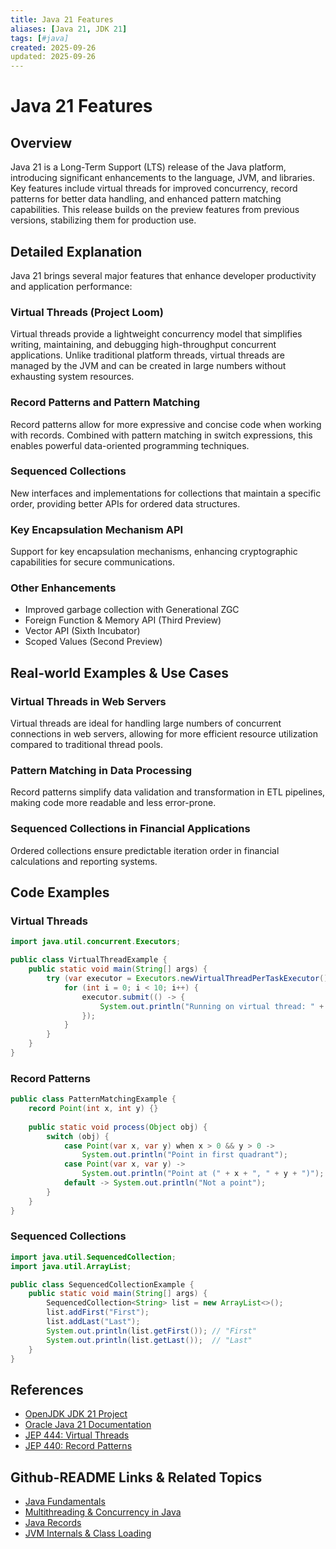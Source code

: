 ```yaml
---
title: Java 21 Features
aliases: [Java 21, JDK 21]
tags: [#java]
created: 2025-09-26
updated: 2025-09-26
---
```


# Java 21 Features

## Overview

Java 21 is a Long-Term Support (LTS) release of the Java platform, introducing significant enhancements to the language, JVM, and libraries. Key features include virtual threads for improved concurrency, record patterns for better data handling, and enhanced pattern matching capabilities. This release builds on the preview features from previous versions, stabilizing them for production use.

## Detailed Explanation

Java 21 brings several major features that enhance developer productivity and application performance:

### Virtual Threads (Project Loom)
Virtual threads provide a lightweight concurrency model that simplifies writing, maintaining, and debugging high-throughput concurrent applications. Unlike traditional platform threads, virtual threads are managed by the JVM and can be created in large numbers without exhausting system resources.

### Record Patterns and Pattern Matching
Record patterns allow for more expressive and concise code when working with records. Combined with pattern matching in switch expressions, this enables powerful data-oriented programming techniques.

### Sequenced Collections
New interfaces and implementations for collections that maintain a specific order, providing better APIs for ordered data structures.

### Key Encapsulation Mechanism API
Support for key encapsulation mechanisms, enhancing cryptographic capabilities for secure communications.

### Other Enhancements
- Improved garbage collection with Generational ZGC
- Foreign Function & Memory API (Third Preview)
- Vector API (Sixth Incubator)
- Scoped Values (Second Preview)

## Real-world Examples & Use Cases

### Virtual Threads in Web Servers
Virtual threads are ideal for handling large numbers of concurrent connections in web servers, allowing for more efficient resource utilization compared to traditional thread pools.

### Pattern Matching in Data Processing
Record patterns simplify data validation and transformation in ETL pipelines, making code more readable and less error-prone.

### Sequenced Collections in Financial Applications
Ordered collections ensure predictable iteration order in financial calculations and reporting systems.

## Code Examples

### Virtual Threads
```java
import java.util.concurrent.Executors;

public class VirtualThreadExample {
    public static void main(String[] args) {
        try (var executor = Executors.newVirtualThreadPerTaskExecutor()) {
            for (int i = 0; i < 10; i++) {
                executor.submit(() -> {
                    System.out.println("Running on virtual thread: " + Thread.currentThread());
                });
            }
        }
    }
}
```

### Record Patterns
```java
public class PatternMatchingExample {
    record Point(int x, int y) {}
    
    public static void process(Object obj) {
        switch (obj) {
            case Point(var x, var y) when x > 0 && y > 0 -> 
                System.out.println("Point in first quadrant");
            case Point(var x, var y) -> 
                System.out.println("Point at (" + x + ", " + y + ")");
            default -> System.out.println("Not a point");
        }
    }
}
```

### Sequenced Collections
```java
import java.util.SequencedCollection;
import java.util.ArrayList;

public class SequencedCollectionExample {
    public static void main(String[] args) {
        SequencedCollection<String> list = new ArrayList<>();
        list.addFirst("First");
        list.addLast("Last");
        System.out.println(list.getFirst()); // "First"
        System.out.println(list.getLast());  // "Last"
    }
}
```

## References

- [OpenJDK JDK 21 Project](https://openjdk.org/projects/jdk/21/)
- [Oracle Java 21 Documentation](https://docs.oracle.com/en/java/javase/21/)
- [JEP 444: Virtual Threads](https://openjdk.org/jeps/444)
- [JEP 440: Record Patterns](https://openjdk.org/jeps/440)

## Github-README Links & Related Topics

- [Java Fundamentals](../java-fundamentals/)
- [Multithreading & Concurrency in Java](../java-multithreading-and-concurrency/)
- [Java Records](../java-records/)
- [JVM Internals & Class Loading](../jvm-internals-class-loading/)